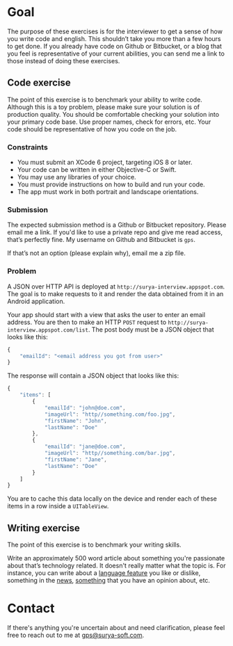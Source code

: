 # Goal

The purpose of these exercises is for the interviewer to get a sense of how you write code and english. This shouldn’t take you more than a few hours to get done. If you already have code on Github or Bitbucket, or a blog that you feel is representative of your current abilities, you can send me a link to those instead of doing these exercises.


## Code exercise

The point of this exercise is to benchmark your ability to write code. Although this is a toy problem, please make sure your solution is of production quality. You should be comfortable checking your solution into your primary code base. Use proper names, check for errors, etc. Your code should be representative of how you code on the job.


### Constraints

- You must submit an XCode 6 project, targeting iOS 8 or later.
- Your code can be written in either Objective-C or Swift.
- You may use any libraries of your choice.
- You must provide instructions on how to build and run your code.
- The app must work in both portrait and landscape orientations.

### Submission

The expected submission method is a Github or Bitbucket repository. Please email me a link. If you'd like to use a private repo and give me read access, that’s perfectly fine. My username on Github and Bitbucket is `gps`.

If that’s not an option (please explain why), email me a zip file.

### Problem

A JSON over HTTP API is deployed at `http://surya-interview.appspot.com`. The goal is to make requests to it and render the data obtained from it in an Android application.

Your app should start with a view that asks the user to enter an email address. You are then to make an HTTP `POST` request to `http://surya-interview.appspot.com/list`. The post body must be a JSON object that looks like this:

```javascript
{
    "emailId": "<email address you got from user>"
}
```

The response will contain a JSON object that looks like this:

```javascript
{
    "items": [
        {
            "emailId": "john@doe.com",
            "imageUrl": "http//something.com/foo.jpg",
            "firstName": "John",
            "lastName": "Doe"
        },
        {
            "emailId": "jane@doe.com",
            "imageUrl": "http//something.com/bar.jpg",
            "firstName": "Jane",
            "lastName": "Doe"
        }
    ]
}
```

You are to cache this data locally on the device and render each of these items in a row inside a `UITableView`.


## Writing exercise

The point of this exercise is to benchmark your writing skills.

Write an approximately 500 word article about something you're passionate about that’s technology related. It doesn't really matter what the topic is. For instance, you can write about a [language feature](https://www.mikeash.com/pyblog/friday-qa-2015-06-19-the-best-of-whats-new-in-swift.html) you like or dislike, something in the [news](http://david-smith.org/blog/2014/11/18/initial-impressions-for-watchkit/), [something](http://daringfireball.net/2014/11/native_apps_are_part_of_the_web) that you have an opinion about, etc.


# Contact

If there's anything you're uncertain about and need clarification, please feel free to reach out to me at gps@surya-soft.com.
